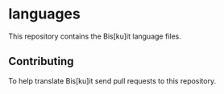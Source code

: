 # languages

This repository contains the Bis[ku]it language files.

## Contributing

To help translate Bis[ku]it send pull requests to this repository.
